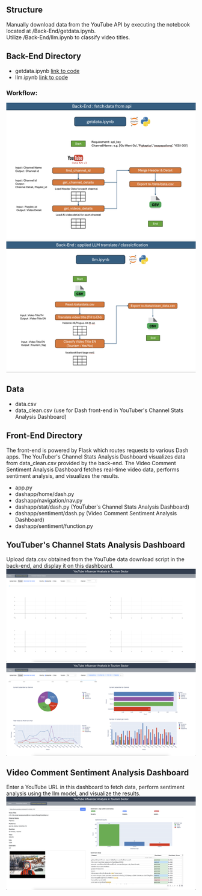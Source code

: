## Structure
Manually download data from the YouTube API by executing the notebook located at /Back-End/getdata.ipynb.
<br> Utilize /Back-End/llm.ipynb to classify video titles.

## Back-End Directory
- getdata.ipynb [link to code](https://github.com/chayaphon/DADS5001/tree/main/Project/Sources/Back-End/getdata.ipynb)
- llm.ipynb [link to code](https://github.com/chayaphon/DADS5001/tree/main/Project/Sources/Back-End/llm.ipynb)

### Workflow:
![Image](https://raw.githubusercontent.com/chayaphon/DADS5001/main/Project/be1.png)
![Image](https://raw.githubusercontent.com/chayaphon/DADS5001/main/Project/be2.png)

## Data
- data.csv
- data_clean.csv (use for Dash front-end in YouTuber's Channel Stats Analysis Dashboard)

## Front-End Directory
The front-end is powered by Flask which routes requests to various Dash apps. The YouTuber's Channel Stats Analysis Dashboard visualizes data from data_clean.csv provided by the back-end. 
The Video Comment Sentiment Analysis Dashboard fetches real-time video data, performs sentiment analysis, and visualizes the results.
- app.py
- dashapp/home/dash.py
- dashapp/navigation/nav.py
- dashapp/stat/dash.py (YouTuber's Channel Stats Analysis Dashboard)
- dashapp/sentiment/dash.py (Video Comment Sentiment Analysis Dashboard)
- dashapp/sentiment/function.py

## YouTuber's Channel Stats Analysis Dashboard
Upload data.csv obtained from the YouTube data download script in the back-end, and display it on this dashboard. 
![Image](https://raw.githubusercontent.com/chayaphon/DADS5001/main/Project/stat_dashboard1.png)
![Image](https://raw.githubusercontent.com/chayaphon/DADS5001/main/Project/stat_dashboard2.png)

## Video Comment Sentiment Analysis Dashboard
Enter a YouTube URL in this dashboard to fetch data, perform sentiment analysis using the llm model, and visualize the results.
![Image](https://raw.githubusercontent.com/chayaphon/DADS5001/main/Project/sentiment_dashboard.png)